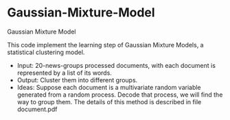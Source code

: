 # Gaussian-Mixture-Model
Gaussian Mixture Model

This code implement the learning step of Gaussian Mixture Models, a statistical clustering model.
* Input: 20-news-groups processed documents, with each document is represented by a list of its words.
* Output: Cluster them into different groups.
* Ideas: Suppose each document is a multivariate random variable generated from a random process. Decode that process, we will find the way to group them. The details of this method is described in file document.pdf
